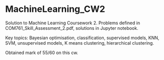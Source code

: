 # MachineLearning_CW2

Solution to Machine Learning Coursework 2. Problems defined in COM761_Skill_Assessment_2.pdf, solutions in Jupyter notebook. 

Key topics: Bayesian optimisation, classification, supervised models, KNN, SVM, unsupervised models, K means clustering, hierarchical clustering. 

Obtained mark of 55/60 on this cw.
